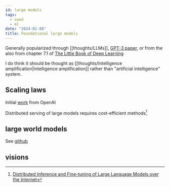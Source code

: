 ```yaml
---
id: large models
tags:
  - seed
  - ml
date: "2024-01-08"
title: Foundational large models
---
```


Generally popularized through [[thoughts/LLMs]], [GPT-3 paper](https://arxiv.org/abs/2005.14165), or from the also from chapter 7.1 of [The Little Book of Deep Learning](/books#2024)

I do think it should be thought as [[thoughts/Intelligence amplification|Intelligence amplification]] rather than "artificial intelligence" system.

## Scaling laws

Initial [work](https://arxiv.org/abs/2001.08361) from OpenAI

Distributed serving of large models requires cost-efficient methods[^1]

## large world models

See [github](https://github.com/LargeWorldModel/LWM)

## visions

[^1]: [Distributed Inference and Fine-tuning of Large Language Models over the Internet](https://arxiv.org/abs/2312.08361)
